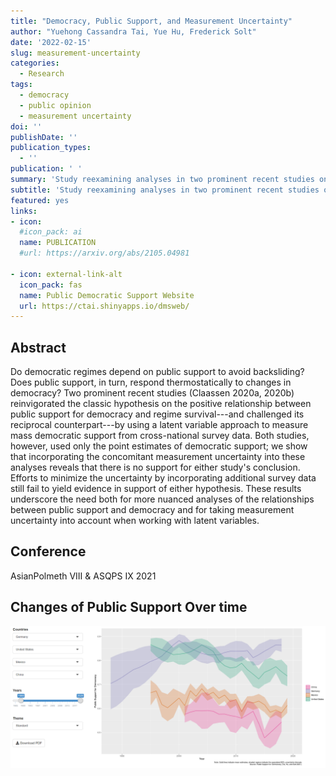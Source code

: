 ```yaml
---
title: "Democracy, Public Support, and Measurement Uncertainty"
author: "Yuehong Cassandra Tai, Yue Hu, Frederick Solt"
date: '2022-02-15'
slug: measurement-uncertainty
categories:
  - Research
tags:
  - democracy
  - public opinion
  - measurement uncertainty
doi: ''
publishDate: ''
publication_types:
  - ''
publication: ' '
summary: 'Study reexamining analyses in two prominent recent studies on classic hypotheses on democracy and public support and underscoring the necessity of accounting for measurement uncertainty. (Conditionally Accepted at *American Political Science Review*) '
subtitle: 'Study reexamining analyses in two prominent recent studies on classic hypotheses on democracy and public support and underscoring the necessity of accounting for measurement uncertainty.'
featured: yes
links:
- icon: 
  #icon_pack: ai
  name: PUBLICATION
  #url: https://arxiv.org/abs/2105.04981
  
- icon: external-link-alt
  icon_pack: fas
  name: Public Democratic Support Website
  url: https://ctai.shinyapps.io/dmsweb/
---
```


## Abstract 

Do democratic regimes depend on public support to avoid backsliding? Does public support, in turn, respond thermostatically to changes in democracy? Two prominent recent studies (Claassen 2020a, 2020b) reinvigorated the classic hypothesis on the positive relationship between public support for democracy and regime survival---and challenged its reciprocal counterpart---by using a latent variable approach to measure mass democratic support from cross-national survey data. Both studies, however, used only the point estimates of democratic support; we show that incorporating the concomitant measurement uncertainty into these analyses reveals that there is no support for either study's conclusion. Efforts to minimize the uncertainty by incorporating additional survey data still fail to yield evidence in support of either hypothesis. These results underscore the need both for more nuanced analyses of the relationships between public support and democracy and for taking measurement uncertainty into account when working with latent variables.

## Conference

AsianPolmeth VIII & ASQPS IX 2021

## Changes of Public Support Over time


[![public_support](public_support.PNG)](https://ctai.shinyapps.io/dmsweb/)
